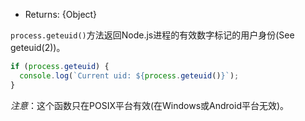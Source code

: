 <!-- YAML
added: v2.0.0
-->

* Returns: {Object}

`process.geteuid()`方法返回Node.js进程的有效数字标记的用户身份(See geteuid(2))。

```js
if (process.geteuid) {
  console.log(`Current uid: ${process.geteuid()}`);
}
```

*注意*：这个函数只在POSIX平台有效(在Windows或Android平台无效)。

